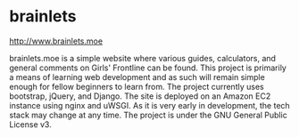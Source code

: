 # brainlets

http://www.brainlets.moe

brainlets.moe is a simple website where various guides, calculators, and general comments on Girls' Frontline can be found. This project is primarily a means of learning web development and as such will remain simple enough for fellow beginners to learn from. The project currently uses bootstrap, jQuery, and Django. The site is deployed on an Amazon EC2 instance using nginx and uWSGI. As it is very early in development, the tech stack may change at any time. The project is under the GNU General Public License v3.
